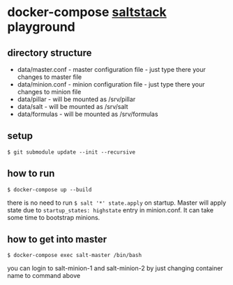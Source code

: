 # docker-compose [saltstack](https://docs.saltstack.com) playground

## directory structure
- data/master.conf - master configuration file - just type there your changes to master file
- data/minion.conf - minion configuration file - just type there your changes to minion file
- data/pillar - will be mounted as /srv/pillar 
- data/salt - will be mounted as /srv/salt
- data/formulas - will be mounted as /srv/formulas

## setup
```$ git submodule update --init --recursive```

## how to run
```$ docker-compose up --build```

there is no need to run `$ salt '*' state.apply` on startup. 
Master will apply state due to `startup_states: highstate` entry in minion.conf.
It can take some time to bootstrap minions.

## how to get into master
```$ docker-compose exec salt-master /bin/bash```

you can login to salt-minion-1 and salt-minion-2 by just changing container name to command above
